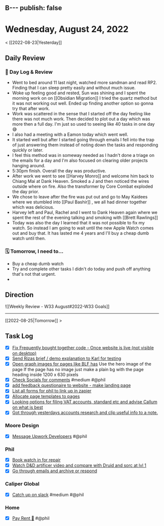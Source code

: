 B---
publish: false 
---

# Wednesday, August 24, 2022

< [[2022-08-23|Yesterday]]

## Daily Review

### 📕 Day Log & Review
- Went to bed around 11 last night, watched more sandman and read RP2. Finding that I can sleep pretty easily and without much issue. 
- Woke up feeling good and rested, Sun was shining and I spent the morning work on on [[Obsidian Migration]] I tried the quartz method but it was not working out well. Ended up finding another option so gonna try that after work. 
- Work was scattered in the sense that I started off the day feeling like there was not much work. Then decided to plot out a day which was more then a full day. I'm just so used to seeing like 40 tasks in one day 😅
- I also had a meeting with a Eamon today which went well. 
- It started well but after I started going through emails I fell into the trap of just answering them instead of noting down the tasks and responding quickly or later. 
- I feel this method was in someway needed as I hadn't done a triage on the emails for a day and I'm also focused on clearing older projects hanging around. 
- 5:30pm finish. Overall the day was productive. 
- After work we went to see [[Harvey Monro]] and welcome him back to Chiang Mai at Dank Heaven. Smoked a J and then noticed the wires outside where on fire. Also the transformer by Core Combat exploded the day prior. 
- We chose to leave after the fire was put out and go to May Kaidees where we stumbled into [[Paul Bashir]]  , we all had dinner together which was delicious. 
- Harvey left and Paul, Rachel and I went to Dank Heaven again where we spent the rest of the evening talking and smoking with [[Brett Rawlings]] 
- Today was also the day I learned that it was not possible to fix my watch. So instead I am going to wait until the new Apple Watch comes out and buy that. It has lasted me 4 years and I'll buy a cheap dumb watch until then. 


### 🗓 Tomorrow, I need to...

- Buy a cheap dumb watch 
- Try and complete other tasks I didn't do today and push off anything that's not that urgent. 
- 


## Direction
![[Weekly Review - W33 August#2022-W33 Goals]]


---

[[2022-08-25|Tomorrow]] >

## Task Log
- [x] [Fix Frequently bought together code - Once website is live (not visible on desktop)](things:///show?id=A6bxjVB8bFoMMhJtc5SUy1)
- [x] [Send Rizas brief / demo explanation to Karl for testing](things:///show?id=7AqLnPHq2FayS7kuvNx1gD)
- [x] [Open graph images for pages like BLF has](things:///show?id=DHhqgbP32YstMqEq352cHU)
	Use the hero image of the page
	If the page has no image just make a plain bg with the page heading inside
	1200 x 630 pixels
- [x] [Check Socials for comments](things:///show?id=2ifXi51CPXfLpCSrabHNrM) #medium #@phil
- [x] [add feedback questionaire to website - make landing page](things:///show?id=T1PDwZwULq9GymwuLzkwmj)
- [x] [List all forms for phil to link up in zapier](things:///show?id=TfhyzEL3HGPpF4PEFpAGhG)
- [x] [Allocate page templates to pages](things:///show?id=7Fd6gt9w53p9w7Qs8Hvv8M)
- [x] [Looking options for filing VAT accounts, standard etc and advise Callum on what is best](things:///show?id=6U3wxKxoSt95bPuNnUZGYp)
- [x] [Got through yesterdays accounts research and clip useful info to a note.](things:///show?id=W6M53z32utoPKBQGS5gVhK)
### Moore Design
- [x] [Message Upwork Developers](things:///show?id=X3MWuHS12zwA9V91cJBvew) #@phil
### Phil
- [x] [Book watch in for repair](things:///show?id=RzMGjYBdjy74Zs5UPzunCZ)
- [x] [Watch D&D artificer video and compare with Druid and sorc at lvl 1](things:///show?id=KuaoVJvvE2WJdGgXq3zths)
- [x] [Go through emails and archive or respond](things:///show?id=ND1bi6MCUAfYt32YDZ61qC)
### Caliper Global
- [x] [Catch up on slack](things:///show?id=PHGK5NDesNYGhhLBCw2GVX) #medium #@phil
### Home
- [x] [Pay Rent 🏡](things:///show?id=RWYa9D9fvNx99vzP5CzcJN) #@phil